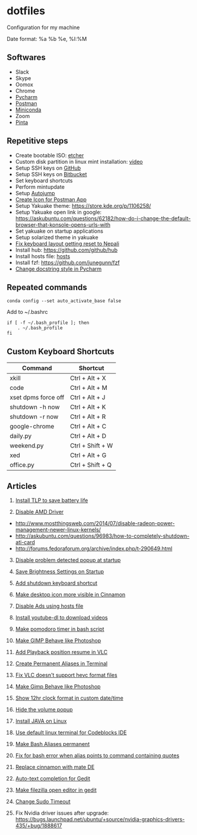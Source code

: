 # dotfiles
Configuration for my machine


Date format: %a %b %e, %I:%M


## Softwares
- Slack
- Skype
- Oomox
- Chrome
- [Pycharm](https://www.jetbrains.com/help/pycharm/install-and-set-up-pycharm.html)
- [Postman](https://app.getpostman.com/app/download/linux64)
- [Miniconda](https://docs.conda.io/projects/conda/en/latest/user-guide/install/linux.html#install-linux-silent)
- Zoom
- [Pinta](https://askubuntu.com/questions/447299/how-do-i-install-pinta)

## Repetitive steps
- Create bootable ISO: [etcher](https://github.com/balena-io/etcher)
- Custom disk partition in linux mint installation: [video](https://youtu.be/Nps2RF8fq18)
- Setup SSH keys on [GitHub](https://github.com/settings/keys)
- Setup SSH keys on [Bitbucket]()
- Set keyboard shortcuts
- Perform mintupdate
- Setup [Autojump](https://www.linode.com/docs/tools-reference/tools/faster-file-navigation-with-autojump/#debian-ubuntu)
- [Create Icon for Postman App](https://medium.com/@canoodle/adding-icon-launcher-for-postman-native-app-in-ubuntu-a48a3917c786)
- Setup Yakuake theme: https://store.kde.org/p/1106258/  
- Setup Yakuake open link in google: https://askubuntu.com/questions/62182/how-do-i-change-the-default-browser-that-konsole-opens-urls-with
- Set yakuake on startup applications
- Setup solarized theme in yakuake
- [Fix keyboard layout getting reset to Nepali](https://forums.linuxmint.com/viewtopic.php?f=208&t=169930#p873888)
- Install hub: https://github.com/github/hub
- Install hosts file: [hosts](https://github.com/StevenBlack/hosts)
- Install fzf: https://github.com/junegunn/fzf
- [Change docstring style in Pycharm](https://intellij-support.jetbrains.com/hc/en-us/community/posts/115000784410-how-to-change-pycharm-default-commenting-style-for-function-)

## Repeated commands
```
conda config --set auto_activate_base false
```

Add to ~/.bashrc
```
if [ -f ~/.bash_profile ]; then
    . ~/.bash_profile
fi

```

## Custom Keyboard Shortcuts
|Command | Shortcut|
|---|---|
|xkill|Ctrl + Alt + X|
|code|Ctrl + Alt + M|
|xset dpms force off|Ctrl + Alt + J|
|shutdown -h now|Ctrl + Alt + K|
|shutdown -r now|Ctrl + Alt + R|
|google-chrome|Ctrl + Alt + C|
|daily.py|Ctrl + Alt + D|
|weekend.py|Ctrl + Shift + W|
|xed|Ctrl + Alt + G|
|office.py|Ctrl + Shift + Q|


## Articles
01. [Install TLP to save battery life](http://linrunner.de/en/tlp/docs/tlp-faq.html)

02. [Disable AMD Driver](#) 
 * http://www.mostthingsweb.com/2014/07/disable-radeon-power-management-newer-linux-kernels/ 
 * http://askubuntu.com/questions/96983/how-to-completely-shutdown-ati-card
 * http://forums.fedoraforum.org/archive/index.php/t-290649.html

03. [Disable problem detected popup at startup](http://askubuntu.com/questions/133385/getting-system-program-problem-detected-pops-up-regularly-after-upgrade)

04. [Save Brightness Settings on Startup](http://askubuntu.com/questions/151651/brightness-is-reset-to-maximum-on-every-restart/227553#227553)

05. [Add shutdown keyboard shortcut](https://amitness.com/ubuntu-keyboard-shortcut#ubuntu-keyboard-shortcut)

06. [Make desktop icon more visible in Cinnamon](http://forums.fedoraforum.org/showthread.php?t=300371)

07. [Disable Ads using hosts file](http://winhelp2002.mvps.org/hosts.txt)

08. [Install youtube-dl to download videos](https://rg3.github.io/youtube-dl/download.html)

09. [Make pomodoro timer in bash script](http://superuser.com/questions/224265/pomodoro-timer-for-linux)

10. [Make GIMP Behave like Photoshop](http://www.noobslab.com/2014/03/give-new-looks-to-gimp-image-editor.html)

11. [Add Playback position resume in VLC](http://www.webupd8.org/2014/07/make-vlc-automatically-save-restore.html)

12. [Create Permanent Aliases in Terminal](http://askubuntu.com/a/17538)

13. [Fix VLC doesn't support hevc format files](http://www.unixmen.com/fix-vlc-not-support-audio-video-format-hevc/)

14. [Make Gimp Behave like Photoshop](http://www.noobslab.com/2014/03/give-new-looks-to-gimp-image-editor.html)

15. [Show 12hr clock format in custom date/time](http://forums.linuxmint.com/viewtopic.php?f=208&t=92900#p532984)

16. [Hide the volume popup](http://forums.linuxmint.com/viewtopic.php?f=206&t=145722)

17. [Install JAVA on Linux](http://community.linuxmint.com/tutorial/view/1372)

18. [Use default linux terminal for Codeblocks IDE](http://ubuntuforums.org/showthread.php?t=1464940)

19. [Make Bash Aliases permanent](http://askubuntu.com/questions/17536/how-do-i-create-a-permanent-bash-alias) 

20. [Fix for bash error when alias points to command containing quotes](http://stackoverflow.com/questions/1250079/how-to-escape-single-quotes-within-single-quoted-strings)

21. [Replace cinnamon with mate DE](https://www.reddit.com/r/linux/comments/29x2gs/mint_17_how_does_one_replace_cinamon_with_mate/) 

22. [Auto-text completion for Gedit](https://github.com/nymanjens/gedit-intelligent-text-completion)

23. [Make filezilla open editor in gedit](http://superuser.com/questions/159846/change-filezilla-settings-in-ubuntu-linux-so-view-edit-uses-gedit) 

24. [Change Sudo Timeout](http://itsfoss.com/change-sudo-password-timeout-ubuntu/)

25. Fix Nvidia driver issues after upgrade: https://bugs.launchpad.net/ubuntu/+source/nvidia-graphics-drivers-435/+bug/1888617
